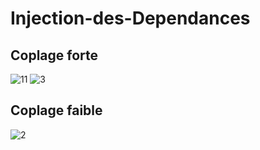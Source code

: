 # Injection-des-Dependances

## Coplage forte

![11](https://user-images.githubusercontent.com/12114256/167708746-d6fc27d5-674e-46c0-9328-bf25ba889609.PNG)
![3](https://user-images.githubusercontent.com/12114256/167708376-93af79af-44cf-42b1-90f6-1a2a3da8f445.PNG)

## Coplage faible

![2](https://user-images.githubusercontent.com/12114256/167708371-57a0b903-73e2-4b17-ab70-4f0fd4535604.PNG)
